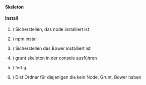 #### Skeleton

#### Install
1. ) Sicherstellen, das node installiert ist
2. ) npm install
3. ) Sicherstellen das Bower installiert ist
3. ) grunt skeleton in der console ausführen
4. ) fertig

5. ) Dist Ordner für diejenigen die kein Node, Grunt, Bower haben